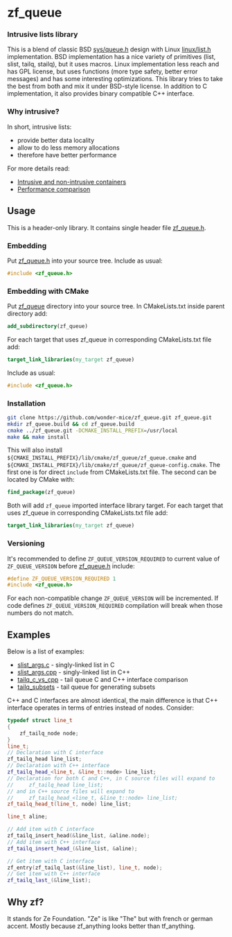 zf_queue
========

### Intrusive lists library

This is a blend of classic BSD [sys/queue.h] design with Linux [linux/list.h]
implementation. BSD implementation has a nice variety of primitives (list,
slist, tailq, stailq), but it uses macros. Linux implementation less reach and
has GPL license, but uses functions (more type safety, better error messages)
and has some interesting optimizations. This library tries to take the best from
both and mix it under BSD-style license. In addition to C implementation, it
also provides binary compatible C++ interface.

[sys/queue.h]: https://svnweb.freebsd.org/base/head/sys/sys/queue.h
[linux/list.h]: https://github.com/torvalds/linux/blob/master/include/linux/list.h

### Why intrusive?

In short, intrusive lists:

* provide better data locality
* allow to do less memory allocations
* therefore have better performance

For more details read:

* [Intrusive and non-intrusive containers](http://www.boost.org/doc/libs/1_57_0/doc/html/intrusive/intrusive_vs_nontrusive.html)
* [Performance comparison](http://www.boost.org/doc/libs/1_57_0/doc/html/intrusive/performance.html)

Usage
--------

This is a header-only library. It contains single header file
[zf_queue.h](zf_queue/zf_queue.h).

### Embedding

Put [zf_queue.h](zf_queue/zf_queue.h) into your source tree.
Include as usual:

```c
#include <zf_queue.h>
```

### Embedding with CMake

Put [zf_queue](zf_queue) directory into your source tree.
In CMakeLists.txt inside parent directory add:

```cmake
add_subdirectory(zf_queue)
```

For each target that uses zf_queue in corresponding CMakeLists.txt file add:

```cmake
target_link_libraries(my_target zf_queue)
```

Include as usual:

```c
#include <zf_queue.h>
```

### Installation

```bash
git clone https://github.com/wonder-mice/zf_queue.git zf_queue.git
mkdir zf_queue.build && cd zf_queue.build
cmake ../zf_queue.git -DCMAKE_INSTALL_PREFIX=/usr/local
make && make install
```

This will also install
`${CMAKE_INSTALL_PREFIX}/lib/cmake/zf_queue/zf_queue.cmake`
and
`${CMAKE_INSTALL_PREFIX}/lib/cmake/zf_queue/zf_queue-config.cmake`.
The first one is for direct `include` from CMakeLists.txt file.
The second can be located by CMake with:

```cmake
find_package(zf_queue)
```

Both will add `zf_queue` imported interface library target.
For each target that uses zf_queue in corresponding CMakeLists.txt file add:

```cmake
target_link_libraries(my_target zf_queue)
```

### Versioning

It's recommended to define `ZF_QUEUE_VERSION_REQUIRED` to current value of
`ZF_QUEUE_VERSION` before [zf_queue.h](zf_queue/zf_queue.h) include:

```c
#define ZF_QUEUE_VERSION_REQUIRED 1
#include <zf_queue.h>
```

For each non-compatible change `ZF_QUEUE_VERSION` will be incremented. If
code defines `ZF_QUEUE_VERSION_REQUIRED` compilation will break when those
numbers do not match.

Examples
--------

Below is a list of examples:

* [slist_args.c](examples/slist_args.c) - singly-linked list in C
* [slist_args.cpp](examples/slist_args.cpp) - singly-linked list in C++
* [tailq_c_vs_cpp](examples/tailq_c_vs_cpp.cpp) - tail queue C and C++
  interface comparison
* [tailq_subsets](examples/tailq_subsets.cpp) - tail queue for generating subsets

C++ and C interfaces are almost identical, the main difference is that C++
interface operates in terms of entries instead of nodes. Consider:
```c++
typedef struct line_t
{
    zf_tailq_node node;
}
line_t;
// Declaration with C interface
zf_tailq_head line_list;
// Declaration with C++ interface
zf_tailq_head_<line_t, &line_t::node> line_list;
// Declaration for both C and C++, in C source files will expand to
//     zf_tailq_head line_list;
// and in C++ source files will expand to
//     zf_tailq_head_<line_t, &line_t::node> line_list;
zf_tailq_head_t(line_t, node) line_list;

line_t aline;

// Add item with C interface
zf_tailq_insert_head(&line_list, &aline.node);
// Add item with C++ interface
zf_tailq_insert_head_(&line_list, &aline);

// Get item with C interface
zf_entry(zf_tailq_last(&line_list), line_t, node);
// Get item with C++ interface
zf_tailq_last_(&line_list);
```

Why zf?
--------

It stands for Ze Foundation. "Ze" is like "The" but with french or german accent.
Mostly because zf_anything looks better than tf_anything.
